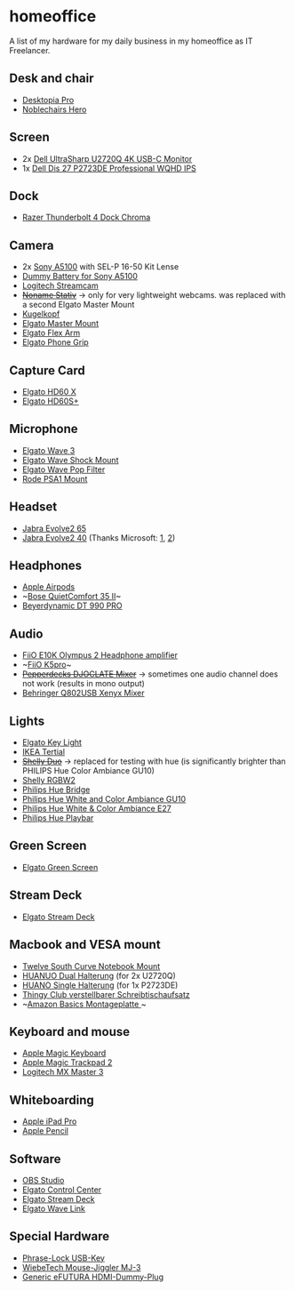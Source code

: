 # homeoffice

A list of my hardware for my daily business in my homeoffice as IT Freelancer.

## Desk and chair

- [Desktopia Pro](https://www.ergotopia.de/ergonomie-shop/hoehenverstellbarer-schreibtisch/desktopia-pro-elektrisch-memoryschalter)
- [Noblechairs Hero](https://www.noblechairs.de/hero-series/gaming-stuhl-pu-leder)

## Screen

- 2x [Dell UltraSharp U2720Q 4K USB-C Monitor](https://www.dell.com/de-de/shop/ultrasharp-27-4k-usb-c-monitor-u2720q/apd/210-aves/monitore-und-monitorzubeh%C3%B6r)
- 1x [Dell Dis 27 P2723DE Professional WQHD IPS](https://www.amazon.de/gp/product/B09TXZX4FX/)

## Dock

- [Razer Thunderbolt 4 Dock Chroma](https://www.amazon.de/Razer-Thunderbolt-Dock-Chroma-RGB-Beleuchtung-Schwarz/dp/B092ZPH6YR/)

## Camera

- 2x [Sony A5100](https://www.sony.de/electronics/wechselobjektivkameras/ilce-5100-body-kit) with SEL-P 16-50 Kit Lense
- [Dummy Battery for Sony A5100](https://www.amazon.de/gp/product/B07CBM9DST/)
- [Logitech Streamcam](https://www.amazon.de/Logitech-Streamcam-Inhaltserstellung-Vertikales-Smart-autofokus/dp/B07W4DHNBF/)
- ~~[Noname Stativ](https://www.amazon.de/gp/product/B01M0VV7OR/)~~ -> only for very lightweight webcams. was replaced with a second Elgato Master Mount
- [Kugelkopf](https://www.amazon.de/gp/product/B07PJ2NFX1/)
- [Elgato Master Mount](https://www.elgato.com/de/master-mount)
- [Elgato Flex Arm](https://www.elgato.com/de/flex-arm)
- [Elgato Phone Grip](https://www.elgato.com/de/phone-grip)

## Capture Card

- [Elgato HD60 X](https://www.amazon.de/Elgato-HD60-aufzeichnen-ultraniedriger-Programmen-Schwarz/dp/B09V1KJ3J4/)
- [Elgato HD60S+](https://www.elgato.com/de/gaming/game-capture-hd60-s-plus)

## Microphone

- [Elgato Wave 3](https://www.elgato.com/de/wave-3)
- [Elgato Wave Shock Mount](https://www.elgato.com/de/wave-shock-mount)
- [Elgato Wave Pop Filter](https://www.elgato.com/de/wave-pop-filter)
- [Rode PSA1 Mount](https://de.rode.com/accessories/psa1)

## Headset

- [Jabra Evolve2 65](https://www.jabra.com.de/business/office-headsets/jabra-evolve/jabra-evolve2-65)
- [Jabra Evolve2 40](https://www.jabra.com.de/business/office-headsets/jabra-evolve/jabra-evolve2-40) (Thanks Microsoft: [1](https://answers.microsoft.com/en-us/education_ms/forum/edu_msteams-edu_meet/stopping-the-microphone-from-automatically/7f4474fe-a7fc-4d38-9779-ee75350cd251), [2](https://answers.microsoft.com/en-us/msteams/forum/all/why-is-there-no-microphone-auto-adjust-setting-in/185e0082-6d3e-4aa7-bb65-f951a3ce7906))

## Headphones

- [Apple Airpods](https://www.apple.com/de/shop/product/MV7N2ZM/A/airpods-mit-ladecase)
- ~[Bose QuietComfort 35 II](https://www.bose.de/de_de/products/headphones/over_ear_headphones/quietcomfort-35-wireless-ii.html#v=qc35_ii_black)~
- [Beyerdynamic DT 990 PRO](https://www.amazon.de/beyerdynamic-Over-Ear-Studiokopfh%C3%B6rer-schwarz-Bauweise-kabelgebunden/dp/B0011UB9CQ/)

## Audio

- [FiiO E10K Olympus 2 Headphone amplifier](https://www.amazon.de/FiiO-E10K-Olympus-Digital-Kopfh%C3%B6rerverst%C3%A4rker-schwarz/dp/B00LP3AMC2/)
- ~[FiiO K5pro](https://www.amazon.de/gp/product/B07WT7TYWY/)~
- ~~[Pepperdecks DJOCLATE Mixer](https://www.conrad.de/de/p/pepperdecks-djoclate-2-kanal-dj-mixer-1396909.html)~~ -> sometimes one audio channel does not work (results in mono output)
- [Behringer Q802USB Xenyx Mixer](https://www.amazon.de/gp/product/B008O517IC/)

## Lights

- [Elgato Key Light](https://www.elgato.com/de/gaming/key-light)
- [IKEA Tertial](https://www.ikea.com/de/de/p/tertial-arbeitsleuchte-dunkelgrau-50355395/)
- ~~[Shelly Duo](https://shelly.cloud/products/shelly-duo-smart-home-automation-bulb/)~~ -> replaced for testing with hue (is significantly brighter than PHILIPS Hue Color Ambiance GU10)
- [Shelly RGBW2](https://shelly.cloud/products/shelly-rgbw2-smart-home-automation-led-controller/)
- [Philips Hue Bridge](https://www.amazon.de/Philips-Hue-zentrales-intelligentes-Steuerelement/dp/B016151IPI/)
- [Philips Hue White and Color Ambiance GU10](https://www.amazon.de/Philips-Hue-Ambiance-Doppelpack-Bluetooth/dp/B07SHVQCTJ/)
- [Philips Hue White & Color Ambiance E27](https://www.amazon.de/Hue-Doppelpack-2x806lm-Bluetooth-Energieklasse/dp/B07SS377J3/)
- [Philips Hue Playbar](https://www.amazon.de/Philips-Hue-Doppelpack-Millionen-kompatibel/dp/B07FYDGD7R/)

## Green Screen

- [Elgato Green Screen](https://www.elgato.com/de/gaming/green-screen)

## Stream Deck

- [Elgato Stream Deck](https://www.elgato.com/de/gaming/stream-deck)

## Macbook and VESA mount

- [Twelve South Curve Notebook Mount](https://www.amazon.de/gp/product/B07377XVNY/)
- [HUANUO Dual Halterung](https://www.amazon.de/gp/product/B0861284GB/) (for 2x U2720Q)
- [HUANO Single Halterung](https://www.amazon.de/gp/product/B07T4HQS2N/) (for 1x P2723DE)
- [Thingy Club verstellbarer Schreibtischaufsatz](https://www.amazon.de/gp/product/B07BFGLMHY/)
- ~[Amazon Basics Montageplatte ](https://www.amazon.de/gp/product/B010QZD6I6/)~

## Keyboard and mouse

- [Apple Magic Keyboard](https://www.apple.com/de/shop/product/MRMH2D/A/magic-keyboard-mit-ziffernblock-deutsch-space-grau)
- [Apple Magic Trackpad 2](https://www.apple.com/de/shop/product/MRMF2/magic-trackpad-2-space-grau)
- [Logitech MX Master 3](https://www.logitech.com/de-de/products/mice/mx-master-3.html)

## Whiteboarding

- [Apple iPad Pro](https://www.apple.com/de/ipad-pro/)
- [Apple Pencil](https://www.apple.com/de/apple-pencil/)

## Software

- [OBS Studio](https://obsproject.com/)
- [Elgato Control Center](https://www.elgato.com/de/gaming/downloads)
- [Elgato Stream Deck](https://www.elgato.com/de/gaming/downloads)
- [Elgato Wave Link](https://www.elgato.com/de/gaming/downloads)

## Special Hardware

- [Phrase-Lock USB-Key](https://www.ipoxo.com/)
- [WiebeTech Mouse-Jiggler MJ-3](https://www.amazon.de/gp/product/B00MTZY7Y4/)
- [Generic eFUTURA HDMI-Dummy-Plug](https://www.amazon.de/gp/product/B08NTRNH3B/)
